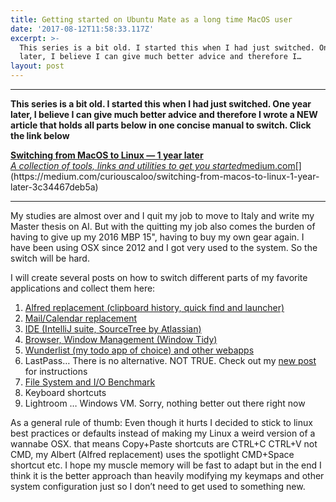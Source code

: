 ```yaml
---
title: Getting started on Ubuntu Mate as a long time MacOS user
date: '2017-08-12T11:58:33.117Z'
excerpt: >-
  This series is a bit old. I started this when I had just switched. One year
  later, I believe I can give much better advice and therefore I…
layout: post
---
```

* * *

**This series is a bit old. I started this when I had just switched. One year later, I believe I can give much better advice and therefore I wrote a NEW article that holds all parts below in one concise manual to switch. Click the link below**

[**Switching from MacOS to Linux — 1 year later**  
*A collection of tools, links and utilities to get you started*medium.com](https://medium.com/curiouscaloo/switching-from-macos-to-linux-1-year-later-3c34467deb5a "https://medium.com/curiouscaloo/switching-from-macos-to-linux-1-year-later-3c34467deb5a")[](https://medium.com/curiouscaloo/switching-from-macos-to-linux-1-year-later-3c34467deb5a)

* * *

My studies are almost over and I quit my job to move to Italy and write my Master thesis on AI. But with the quitting my job also comes the burden of having to give up my 2016 MBP 15", having to buy my own gear again. I have been using OSX since 2012 and I got very used to the system. So the switch will be hard.

I will create several posts on how to switch different parts of my favorite applications and collect them here:

1.  [Alfred replacement (clipboard history, quick find and launcher)](https://medium.com/@pascal.brokmeier/macos-to-ubuntu-part1-alfred-replacement-7864b4d26397)
2.  [Mail/Calendar replacement](https://www.mozilla.org/en-US/thunderbird/)
3.  [IDE (IntelliJ suite, SourceTree by Atlassian)](https://medium.com/@pascal.brokmeier/macos-to-ubuntu-part-3-ide-and-development-tools-e2d6c20cdee2)
4.  [Browser, Window Management (Window Tidy)](https://medium.com/curiouscaloo/macos-to-ubuntu-part-4-browser-and-window-management-window-tidy-cf64b22334a0)
5.  [Wunderlist (my todo app of choice) and other webapps](https://medium.com/curiouscaloo/macos-to-ubuntu-part-5-wunderlist-on-a-linux-dbde0f5f8b15)
6.  LastPass… There is no alternative. NOT TRUE. Check out my [new post](https://medium.com/curiouscaloo/switching-from-macos-to-linux-1-year-later-3c34467deb5a) for instructions
7.  [File System and I/O Benchmark](http://File%20System%20setup%20and%20I/O%20benchmark)
8.  Keyboard shortcuts
9.  Lightroom … Windows VM. Sorry, nothing better out there right now

As a general rule of thumb: Even though it hurts I decided to stick to linux best practices or defaults instead of making my Linux a weird version of a wannabe OSX. that means Copy+Paste shortcuts are CTRL+C CTRL+V not CMD, my Albert (Alfred replacement) uses the spotlight CMD+Space shortcut etc. I hope my muscle memory will be fast to adapt but in the end I think it is the better approach than heavily modifying my keymaps and other system configuration just so I don’t need to get used to something new.
